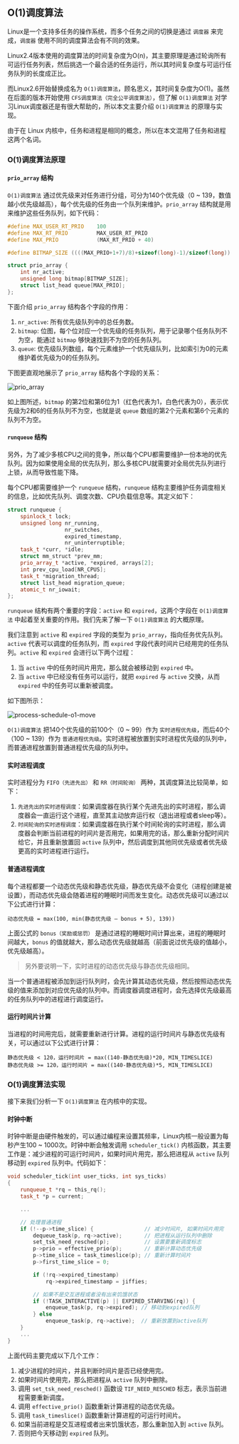 ## O(1)调度算法

Linux是一个支持多任务的操作系统，而多个任务之间的切换是通过 `调度器` 来完成，`调度器` 使用不同的调度算法会有不同的效果。

Linux2.4版本使用的调度算法的时间复杂度为O(n)，其主要原理是通过轮询所有可运行任务列表，然后挑选一个最合适的任务运行，所以其时间复杂度与可运行任务队列的长度成正比。

而Linux2.6开始替换成名为 `O(1)调度算法`，顾名思义，其时间复杂度为O(1)。虽然在后面的版本开始使用 `CFS调度算法（完全公平调度算法）`，但了解 `O(1)调度算法` 对学习Linux调度器还是有很大帮助的，所以本文主要介绍 `O(1)调度算法` 的原理与实现。

由于在 Linux 内核中，任务和进程是相同的概念，所以在本文混用了任务和进程这两个名词。

### O(1)调度算法原理

#### `prio_array` 结构

`O(1)调度算法` 通过优先级来对任务进行分组，可分为140个优先级（0 ~ 139，数值越小优先级越高），每个优先级的任务由一个队列来维护。`prio_array` 结构就是用来维护这些任务队列，如下代码：
```cpp
#define MAX_USER_RT_PRIO    100
#define MAX_RT_PRIO         MAX_USER_RT_PRIO
#define MAX_PRIO            (MAX_RT_PRIO + 40)

#define BITMAP_SIZE ((((MAX_PRIO+1+7)/8)+sizeof(long)-1)/sizeof(long))

struct prio_array {
    int nr_active;
    unsigned long bitmap[BITMAP_SIZE];
    struct list_head queue[MAX_PRIO];
};
```
下面介绍 `prio_array` 结构各个字段的作用：
1. `nr_active`: 所有优先级队列中的总任务数。
2. `bitmap`: 位图，每个位对应一个优先级的任务队列，用于记录哪个任务队列不为空，能通过 `bitmap` 够快速找到不为空的任务队列。
3. `queue`: 优先级队列数组，每个元素维护一个优先级队列，比如索引为0的元素维护着优先级为0的任务队列。

下图更直观地展示了 `prio_array` 结构各个字段的关系：

![prio_array](https://raw.githubusercontent.com/liexusong/linux-source-code-analyze/master/images/process-schedule-o1.jpg)

如上图所述，`bitmap` 的第2位和第6位为1（红色代表为1，白色代表为0），表示优先级为2和6的任务队列不为空，也就是说 `queue` 数组的第2个元素和第6个元素的队列不为空。

#### `runqueue` 结构

另外，为了减少多核CPU之间的竞争，所以每个CPU都需要维护一份本地的优先队列。因为如果使用全局的优先队列，那么多核CPU就需要对全局优先队列进行上锁，从而导致性能下降。

每个CPU都需要维护一个 `runqueue` 结构，`runqueue` 结构主要维护任务调度相关的信息，比如优先队列、调度次数、CPU负载信息等。其定义如下：
```cpp
struct runqueue {
    spinlock_t lock;
    unsigned long nr_running,
                  nr_switches,
                  expired_timestamp,
                  nr_uninterruptible;
    task_t *curr, *idle;
    struct mm_struct *prev_mm;
    prio_array_t *active, *expired, arrays[2];
    int prev_cpu_load[NR_CPUS];
    task_t *migration_thread;
    struct list_head migration_queue;
    atomic_t nr_iowait;
};
```
`runqueue` 结构有两个重要的字段：`active` 和 `expired`，这两个字段在 `O(1)调度算法` 中起着至关重要的作用。我们先来了解一下 `O(1)调度算法` 的大概原理。

我们注意到 `active` 和 `expired` 字段的类型为 `prio_array`，指向任务优先队列。`active` 代表可以调度的任务队列，而 `expired` 字段代表时间片已经用完的任务队列。`active` 和 `expired` 会进行以下两个过程：

1. 当 `active` 中的任务时间片用完，那么就会被移动到 `expired` 中。
2. 当 `active` 中已经没有任务可以运行，就把 `expired` 与 `active` 交换，从而 `expired` 中的任务可以重新被调度。

如下图所示：

![process-schedule-o1-move](https://raw.githubusercontent.com/liexusong/linux-source-code-analyze/master/images/process-schedule-o1-move.jpg)

`O(1)调度算法` 把140个优先级的前100个（0 ~ 99）作为 `实时进程优先级`，而后40个（100 ~ 139）作为 `普通进程优先级`。实时进程被放置到实时进程优先级的队列中，而普通进程放置到普通进程优先级的队列中。

#### 实时进程调度

实时进程分为 `FIFO（先进先出）` 和 `RR（时间轮询）` 两种，其调度算法比较简单，如下：
1. `先进先出的实时进程调度`：如果调度器在执行某个先进先出的实时进程，那么调度器会一直运行这个进程，直至其主动放弃运行权（退出进程或者sleep等）。
2. `时间轮询的实时进程调度`：如果调度器在执行某个时间轮询的实时进程，那么调度器会判断当前进程的时间片是否用完，如果用完的话，那么重新分配时间片给它，并且重新放置回 `active` 队列中，然后调度到其他同优先级或者优先级更高的实时进程进行运行。

#### 普通进程调度

每个进程都要一个动态优先级和静态优先级，静态优先级不会变化（进程创建是被设置），而动态优先级会随着进程的睡眠时间而发生变化。动态优先级可以通过以下公式进行计算：
```
动态优先级 = max(100, min(静态优先级 – bonus + 5), 139))
```
上面公式的 `bonus（奖励或惩罚）` 是通过进程的睡眠时间计算出来，进程的睡眠时间越大，`bonus` 的值就越大，那么动态优先级就越高（前面说过优先级的值越小，优先级越高）。

> 另外要说明一下，实时进程的动态优先级与静态优先级相同。

当一个普通进程被添加到运行队列时，会先计算其动态优先级，然后按照动态优先级的值来添加到对应优先级的队列中。而调度器调度进程时，会先选择优先级最高的任务队列中的进程进行调度运行。

#### 运行时间片计算

当进程的时间用完后，就需要重新进行计算。进程的运行时间片与静态优先级有关，可以通过以下公式进行计算：
```
静态优先级 < 120，运行时间片 = max((140-静态优先级)*20, MIN_TIMESLICE)
静态优先级 >= 120，运行时间片 = max((140-静态优先级)*5, MIN_TIMESLICE)
```
### O(1)调度算法实现

接下来我们分析一下 `O(1)调度算法` 在内核中的实现。

#### 时钟中断

时钟中断是由硬件触发的，可以通过编程来设置其频率，Linux内核一般设置为每秒产生100 ~ 1000次。时钟中断会触发调用 `scheduler_tick()` 内核函数，其主要工作是：减少进程的可运行时间片，如果时间片用完，那么把进程从 `active` 队列移动到 `expired` 队列中。代码如下：
```cpp
void scheduler_tick(int user_ticks, int sys_ticks)
{
    runqueue_t *rq = this_rq();
    task_t *p = current;

    ...

    // 处理普通进程
    if (!--p->time_slice) {                // 减少时间片, 如果时间片用完
        dequeue_task(p, rq->active);       // 把进程从运行队列中删除
        set_tsk_need_resched(p);           // 设置要重新调度标志
        p->prio = effective_prio(p);       // 重新计算动态优先级
        p->time_slice = task_timeslice(p); // 重新计算时间片
        p->first_time_slice = 0;

        if (!rq->expired_timestamp)
            rq->expired_timestamp = jiffies;

        // 如果不是交互进程或者没有出来饥饿状态
        if (!TASK_INTERACTIVE(p) || EXPIRED_STARVING(rq)) {
            enqueue_task(p, rq->expired); // 移动到expired队列
        } else
            enqueue_task(p, rq->active);  // 重新放置到active队列
    }
    ...
}
```
上面代码主要完成以下几个工作：
1. 减少进程的时间片，并且判断时间片是否已经使用完。
2. 如果时间片使用完，那么把进程从 `active` 队列中删除。
3. 调用 `set_tsk_need_resched()` 函数设 `TIF_NEED_RESCHED` 标志，表示当前进程需要重新调度。
4. 调用 `effective_prio()` 函数重新计算进程的动态优先级。
5. 调用 `task_timeslice()` 函数重新计算进程的可运行时间片。
6. 如果当前进程是交互进程或者出来饥饿状态，那么重新加入到 `active` 队列。
7. 否则把今天移动到 `expired` 队列。

